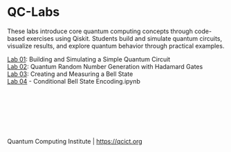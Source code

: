 # QC-Labs
These labs introduce core quantum computing concepts through code-based exercises using Qiskit. Students build and simulate quantum circuits, visualize results, and explore quantum behavior through practical examples.

[Lab 01](Lab%2001%20-%20quantum%20circuit.ipynb): Building and Simulating a Simple Quantum Circuit<br>
[Lab 02](Lab%2002%20-%20QRNG.ipynb): Quantum Random Number Generation with Hadamard Gates<br>
[Lab 03](Lab%2003%20-%20Bell%20state.ipynb): Creating and Measuring a Bell State<br>
[Lab 04](Lab%2004%20-%20Conditional%20Bell%20State%20Encoding.ipynb) - Conditional Bell State Encoding.ipynb

<br><br><br>
---
Quantum Computing Institute | https://qcict.org
